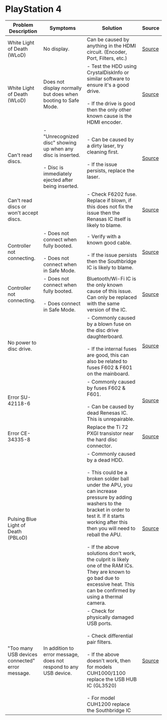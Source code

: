 # PlayStation 4

| Problem Description                             | Symptoms                                                                                                               | Solution                                                                                                                                                                                                                                                                                                                                                                                                                                 | Source                                                                    |
| ----------------------------------------------- | ---------------------------------------------------------------------------------------------------------------------- | ---------------------------------------------------------------------------------------------------------------------------------------------------------------------------------------------------------------------------------------------------------------------------------------------------------------------------------------------------------------------------------------------------------------------------------------- | ------------------------------------------------------------------------- |
| White Light of Death (WLoD)                     | No display.                                                                                                            | Can be caused by anything in the HDMI circuit. (Encoder, Port, Filters, etc.)                                                                                                                                                                                                                                                                                                                                                            | [Source](https://old.repair.wiki/w/PlayStation_4_WLOD_Repair_Guide)       |
| White Light of Death (WLoD)                     | Does not display normally but does when booting to Safe Mode.                                                          | - Test the HDD using CrystalDiskInfo or similar software to ensure it's a good drive.<br><br>- If the drive is good then the only other known cause is the HDMI encoder.                                                                                                                                                                                                                                                                 | [Source](https://old.repair.wiki/w/PlayStation_4_WLOD_Repair_Guide)       |
| Can't read discs.                               | - "Unrecognized disc" showing up when any disc is inserted.<br><br>- Disc is immediately ejected after being inserted. | - Can be caused by a dirty laser, try cleaning first.<br><br>- If the issue persists, replace the laser.                                                                                                                                                                                                                                                                                                                                 | [Source](https://old.repair.wiki/w/PlayStation_4_Slim)                    |
| Can't read discs or won't accept discs.         |                                                                                                                        | - Check F6202 fuse. Replace if blown, if this does not fix the issue then the Renasas IC itself is likely to blame.                                                                                                                                                                                                                                                                                                                      | [Source](https://old.repair.wiki/w/PlayStation_4_Slim)                    |
| Controller not connecting.                      | - Does not connect when fully booted.<br><br>- Does not connect when in Safe Mode.                                     | - Verify with a known good cable.<br><br>- If the issue persists then the Southbridge IC is likely to blame.                                                                                                                                                                                                                                                                                                                             | [Source](https://old.repair.wiki/w/PlayStation_4_Slim)                    |
| Controller not connecting.                      | - Does not connect when fully booted.<br><br>- Does connect in Safe Mode.                                              | Bluetooth/Wi-Fi IC is the only known cause of this issue. Can only be replaced with the same version of the IC.                                                                                                                                                                                                                                                                                                                          | [Source](https://old.repair.wiki/w/PlayStation_4_Slim)                    |
| No power to disc drive.                         |                                                                                                                        | - Commonly caused by a blown fuse on the disc drive daughterboard.<br><br>- If the internal fuses are good, this can also be related to fuses F602 & F601 on the mainboard.                                                                                                                                                                                                                                                              | [Source](https://old.repair.wiki/w/PlayStation_4_Slim)                    |
| Error SU-42118-6                                |                                                                                                                        | - Commonly caused by fuses F602 & F601.<br><br>- Can be caused by dead Renesas IC. This is unrepairable.                                                                                                                                                                                                                                                                                                                                 | [Source](https://old.repair.wiki/w/PlayStation_4_Slim)                    |
| Error CE-34335-8                                |                                                                                                                        | Replace the Ti 72 PXGI transistor near the hard disc connector.                                                                                                                                                                                                                                                                                                                                                                          | [Source](https://old.repair.wiki/w/PlayStation_4_Slim)                    |
| Pulsing Blue Light of Death (PBLoD)             |                                                                                                                        | - Commonly caused by a dead HDD.<br><br>- This could be a broken solder ball under the APU, you can increase pressure by adding washers to the bracket in order to test it. If it starts working after this then you will need to reball the APU.<br><br>- If the above solutions don't work, the culprit is likely one of the RAM ICs. They are known to go bad due to excessive heat. This can be confirmed by using a thermal camera. | [Source](https://repair.wiki/w/Playstation_4_Pulsing_Blue_Light_of_Death) |
| "Too many USB devices connected" error message. | In addition to error message, does not respond to any USB device.                                                      | - Check for physically damaged USB ports.<br><br>- Check differential pair filters.<br><br>- If the above doesn't work, then for models CUH1000/1100 replace the USB HUB IC (GL3520)<br><br>- For model CUH1200 replace the Southbridge IC                                                                                                                                                                                               | [Source](https://old.repair.wiki/w/PlayStation_4)                         |
